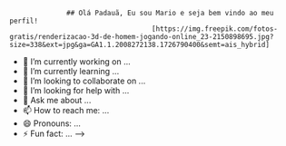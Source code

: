                   ## Olá Padauã, Eu sou Mario e seja bem vindo ao meu perfil!
                                       [https://img.freepik.com/fotos-gratis/renderizacao-3d-de-homem-jogando-online_23-2150898695.jpg?size=338&ext=jpg&ga=GA1.1.2008272138.1726790400&semt=ais_hybrid]


- 🔭 I’m currently working on ...
- 🌱 I’m currently learning ...
- 👯 I’m looking to collaborate on ...
- 🤔 I’m looking for help with ...
- 💬 Ask me about ...
- 📫 How to reach me: ...
- 😄 Pronouns: ...
- ⚡ Fun fact: ...
-->

